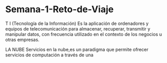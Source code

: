 # Semana-1-Reto-de-Viaje

T I (Tecnología de la Información)
Es la aplicación de ordenadores y equipos de telecomunicación para almacenar, recuperar, transmitir y manipular datos, con frecuencia utilizado en el contexto de los negocios u otras empresas.

LA NUBE
Servicios en la nube,es un paradigma que permite ofrecer servicios de computación a través de una
